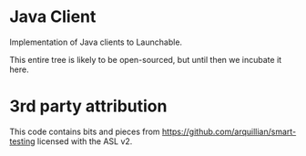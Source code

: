 # Java Client
Implementation of Java clients to Launchable.

This entire tree is likely to be open-sourced, but until then
we incubate it here.

# 3rd party attribution
This code contains bits and pieces from https://github.com/arquillian/smart-testing licensed with the ASL v2.
